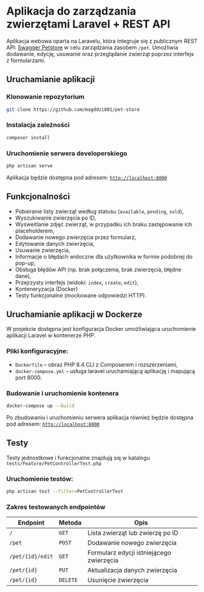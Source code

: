 # Aplikacja do zarządzania zwierzętami Laravel + REST API

Aplikacja webowa oparta na Laravelu, która integruje się z publicznym REST API: [Swagger Petstore](https://petstore.swagger.io/) w celu zarządzania zasobem `/pet`. Umożliwia dodawanie, edycję, usuwanie oraz przeglądanie zwierząt poprzez interfejs z formularzami.

## Uruchamianie aplikacji

### Klonowanie repozytorium

```bash
git clone https://github.com/magddzi881/pet-store
```

### Instalacja zależności

```bash
composer install
```

### Uruchomienie serwera developerskiego

```bash
php artisan serve
```

Aplikacja będzie dostępna pod adresem: [`http://localhost:8000`](http://localhost:8000)

## Funkcjonalności

-   Pobieranie listy zwierząt według statusu (`available`, `pending`, `sold`),
-   Wyszukiwanie zwierzęcia po ID,
-   Wyśweitlanie zdjęć zwierząt, w przypadku ich braku zastępowanie ich placeholderem,
-   Dodawanie nowego zwierzęcia przez formularz,
-   Edytowanie danych zwierzęcia,
-   Usuwanie zwierzęcia,
-   Informacje o błędach widoczne dla użytkownika w formie podobnej do pop-up,
-   Obsługa błędów API (np. brak połączenia, brak zwierzęcia, błędne dane),
-   Przejrzysty interfejs (widoki: `index`, `create`, `edit`),
-   Konteneryzacja (Docker)
-   Testy funkcjonalne (mockowane odpowiedzi HTTP).

## Uruchamianie aplikacji w Dockerze

W projekcie dostępna jest konfiguracja Docker umożliwiająca uruchomienie aplikacji Laravel w kontenerze PHP.

### Pliki konfiguracyjne:

-   `Dockerfile` – obraz PHP 8.4 CLI z Composerem i rozszerzeniami,
-   `docker-compose.yml` – usługa laravel uruchamiającą aplikację i mapującą port 8000.

### Budowanie i uruchomienie kontenera

```bash
docker-compose up --build
```

Po zbudowaniu i uruchomieniu serwera aplikacja również będzie dostępna pod adresem: [`http://localhost:8000`](http://localhost:8000)

## Testy

Testy jednostkowe i funkcjonalne znajdują się w katalogu `tests/Feature/PetControllerTest.php`

### Uruchomienie testów:

```bash
php artisan test --filter=PetControllerTest
```

### Zakres testowanych endpointów

| Endpoint         | Metoda   | Opis                                     |
| ---------------- | -------- | ---------------------------------------- |
| `/`              | `GET`    | Lista zwierząt lub zwierzę po ID         |
| `/pet`           | `POST`   | Dodawanie nowego zwierzęcia              |
| `/pet/{id}/edit` | `GET`    | Formularz edycji istniejącego zwierzęcia |
| `/pet/{id}`      | `PUT`    | Aktualizacja danych zwierzęcia           |
| `/pet/{id}`      | `DELETE` | Usunięcie zwierzęcia                     |
